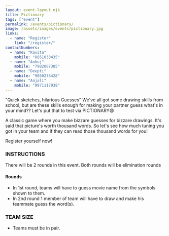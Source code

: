 ```yaml
---
layout: event-layout.njk
title: Pictionary
tags: ["event"]
permalink: /events/pictionary/
image: /assets/images/events/pictionary.jpg
links:
  - name: "Register"
    link: "/register/"
contactNumbers:
  - name: "Kavita"
    mobile: "8851033435"
  - name: "Ankuj"
    mobile: "7982087385"
  - name: "Deepti"
    mobile: "9050276428"
  - name: "Anjali"
    mobile: "9971117938"
---
```


"Quick sketches, hilarious Guesses"
We've all got some drawing skills from school, but are these skills enough for making your partner guess what's in your mind??
Let's put that to test via PICTIONARY😄
</br>

A classic game where you make bizzare guesses for bizzare drawings. It's said that picture's worth thousand words. So let's see how much tuning you got in your team and if they can read those thousand words for you!
</br>

Register yourself now!
</br>

### INSTRUCTIONS
There will be 2 rounds in this event.
Both rounds will be elimination rounds
#### Rounds
  
- In 1st round, teams will have to guess movie name from the symbols shown to them.
- In 2nd round 1 member of team will have to draw and make his teammate guess the word(s).

### TEAM SIZE
 - Teams must be in pair.
